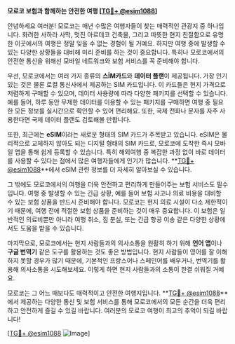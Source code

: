 **모로코 보험과 함께하는 안전한 여행 [[TG💪+ @esim1088](https://t.me/s/esim1088)]**

안녕하세요 여러분! 모로코는 매년 수많은 여행자들이 찾는 매력적인 관광지 중 하나입니다. 화려한 사하라 사막, 멋진 아르데코 건축물, 그리고 따뜻한 현지 친절함으로 유명한 이곳에서의 여행은 정말 잊을 수 없는 경험이 될 거예요. 하지만 여행 중에 발생할 수 있는 다양한 상황들을 대비해 미리 준비를 하는 것이 중요합니다. 특히나 모로코에서의 안전한 통신을 위해선 모바일 네트워크와 보험 서비스를 꼭 준비해야 합니다.

우선, 모로코에서는 여러 가지 종류의 **스İM카드**와 **데이터 플랜**이 제공됩니다. 가장 인기 있는 것은 물론 로컬 통신사에서 제공하는 SIM 카드입니다. 이 카드들은 현지 가격으로 저렴하게 구매할 수 있으며, 데이터 사용량에 따라 다양한 패키지를 선택할 수 있습니다. 예를 들어, 하루 동안 무제한 데이터를 이용할 수 있는 패키지를 구매하면 여행 중 필요한 모든 정보를 실시간으로 확인할 수 있어 편리해요. 또한, 국제 전화나 문자를 자주 사용한다면 국제 데이터 플랜도 검토해볼 만합니다.

또한, 최근에는 **eSIM**이라는 새로운 형태의 SIM 카드가 주목받고 있습니다. eSIM은 물리적으로 교체하지 않아도 되는 디지털 형태의 SIM 카드로, 모로코에 도착한 즉시 모바일 앱을 통해 쉽게 등록할 수 있습니다. 특히 해외여행 중 복잡한 과정 없이 바로 데이터를 사용할 수 있다는 점에서 많은 여행자들에게 인기가 많습니다. **[TG💪+ @esim1088](https://t.me/s/esim1088)**에서 eSIM 관련 정보를 더 자세히 알아보실 수 있습니다.

그 밖에도 모로코에서의 여행을 더욱 안전하고 편리하게 만들어주는 보험 서비스도 필수입니다. 여행 중 발생할 수 있는 긴급 상황, 예를 들어 보험 사고나 의료 비용을 대비할 수 있는 보험 상품을 반드시 준비해야 합니다. 모로코는 현지 의료 시설이 다소 제한적이기 때문에, 여행 전에 적절한 보험 상품을 준비하는 것이 매우 중요합니다. 이 보험은 일반적인 의료비뿐만 아니라 여행 취소, 짐 분실, 또는 긴급 항공 이송 같은 다양한 상황에서도 도움을 받을 수 있습니다.

마지막으로, 모로코에서는 현지 사람들과의 의사소통을 원활히 하기 위해 **언어 앱**이나 **구글 번역기** 같은 도구를 활용하는 것도 좋은 방법입니다. 현지 사람들이 영어를 잘 이해하지 못할 경우가 많기 때문에, 기본적인 프랑스어나 스페인어를 배우거나, 번역기를 활용해 의사소통을 시도해보세요. 이렇게 하면 현지 사람들과의 소통이 한결 쉬워질 거예요.

모로코는 그 어느 때보다도 매력적이고 안전한 여행지입니다. **[TG💪+ @esim1088](https://t.me/s/esim1088)**에서 제공하는 다양한 통신 및 보험 서비스를 통해 모로코에서의 모든 순간을 더욱 편리하고 안전하게 즐길 수 있길 바랍니다. 여러분의 모로코 여행이 최고의 추억이 되길 바랍니다!

[[TG💪+ @esim1088](https://t.me/s/esim1088) ![Image](https://i.postimg.cc/Y0z9fWf4/image.png)]